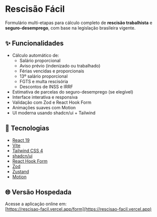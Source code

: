 # Rescisão Fácil

Formulário multi-etapas para cálculo completo de **rescisão trabalhista** e **seguro-desemprego**, com base na legislação brasileira vigente.

## ✨ Funcionalidades

- Cálculo automático de:
  - Salário proporcional
  - Aviso prévio (indenizado ou trabalhado)
  - Férias vencidas e proporcionais
  - 13º salário proporcional
  - FGTS e multa rescisória
  - Descontos de INSS e IRRF
- Estimativa de parcelas do seguro-desemprego (se elegível)
- Interface interativa e responsiva
- Validação com Zod e React Hook Form
- Animações suaves com Motion
- UI moderna usando shadcn/ui + Tailwind

## 🚀 Tecnologias

- [React 19](https://react.dev/)
- [Vite](https://vitejs.dev/)
- [Tailwind CSS 4](https://tailwindcss.com/)
- [shadcn/ui](https://ui.shadcn.dev/)
- [React Hook Form](https://react-hook-form.com/)
- [Zod](https://zod.dev/)
- [Zustand](https://zustand-demo.pmnd.rs/)
- [Motion](https://motion.dev/)

## 🌐 Versão Hospedada

Acesse a aplicação online em:  
[https://rescisao-facil.vercel.app/form](https://rescisao-facil.vercel.app)
